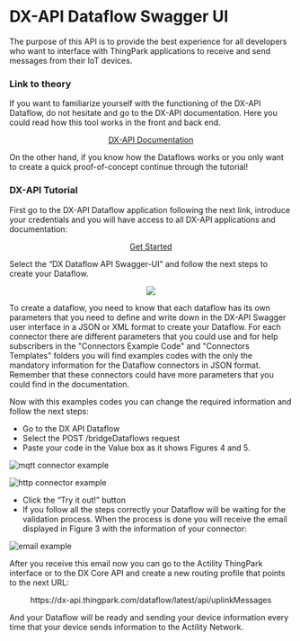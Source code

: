 # DX-API Dataflow Swagger UI

The purpose of this API is to provide the best experience for all developers who want to interface with ThingPark applications to receive and send messages from their IoT devices.

### Link to theory
If you want to familiarize yourself with the functioning of the DX-API Dataflow, do not hesitate and go to the DX-API documentation. Here you could read how this tool works in the front and back end. 
<p align="center">
  <a href="https://dx-api.thingpark.com/dataflow/latest/product/home.html">DX-API Documentation</a> 
</p>
On the other hand, if you know how the Dataflows works or you only want to create a quick proof-of-concept continue through the tutorial!

### DX-API Tutorial
First go to the DX-API Dataflow application following the next link, introduce your credentials and you will have access to all DX-API applications and documentation:

<p align="center">
  <a href="https://dx-api.thingpark.com/getstarted/#/">Get Started</a>
</p>

Select the “DX Dataflow API Swagger-UI” and follow the next steps to create your Dataflow.

<p align="center">
  <img src="https://user-images.githubusercontent.com/41436968/43272237-c500bbfa-90f9-11e8-8aac-79b854e2a856.png">
</p>

To create a dataflow, you need to know that each dataflow has its own parameters that you need to define and write down in the DX-API Swagger user interface in a JSON or XML format to create your Dataflow. For each connector there are different parameters that you could use and for help subscribers in the "Connectors Example Code" and "Connectors Templates" folders you will find examples codes with the only the mandatory information for the Dataflow connectors in JSON format. Remember that these connectors could have more parameters that you could find in the documentation.

Now with this examples codes you can change the required information and follow the next steps:

- Go to the DX API Dataflow
- Select the POST /bridgeDataflows request
- Paste your code in the Value box as it shows Figures 4 and 5.
 
![mqtt connector example](https://user-images.githubusercontent.com/41436968/43263824-aeb629a8-90e4-11e8-80ff-d0b3cf917b54.png)
 
![http connector example](https://user-images.githubusercontent.com/41436968/43263825-aecf38bc-90e4-11e8-8629-e83fe92dff8b.png)

- Click the “Try it out!” button
- If you follow all the steps correctly your Dataflow will be waiting for the validation process. When the process is done you will receive the email displayed in Figure 3 with the information of your connector:
 
![email example](https://user-images.githubusercontent.com/41436968/43263826-aee912e6-90e4-11e8-8cde-077300be4436.png)

After you receive this email now you can go to the Actility ThingPark interface or to the DX Core API and create a new routing profile that points to the next URL:

<p align="center"> https://dx-api.thingpark.com/dataflow/latest/api/uplinkMessages </p>

And your Dataflow will be ready and sending your device information every time that your device sends information to the Actility Network.
